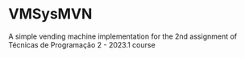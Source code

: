 # VMSysMVN
A simple vending machine implementation for the 2nd assignment of Técnicas de Programação 2 - 2023.1 course
